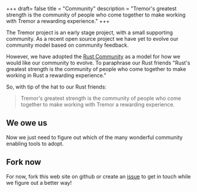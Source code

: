 +++
draft= false
title = "Community"
description = "Tremor's greatest strength is the community of people who come together to make working with Tremor a rewarding experience."
+++

The Tremor project is an early stage project, with a small supporting community. As a recent
open source project we have yet to evolve our community model based on community feedback.

However, we have adopted the [Rust Community](https://www.rust-lang.org/community) as a model
for how we would like our community to evolve. To paraphrase our Rust friends "Rust's greatest
strength is the community of people who come together to make working in Rust a rewarding experience."

So, with tip of the hat to our Rust friends:


> Tremor's greatest strength is the community of people who come together to make working with Tremor a rewarding experience.

## We owe us

Now we just need to figure out which of the many wonderful community enabling tools to adopt.

## Fork now

For now, fork this web site on github or create an [issue](https://github.com/tremor-rs/tremor-www-main/issues) to get in touch while we figure out a better way!
